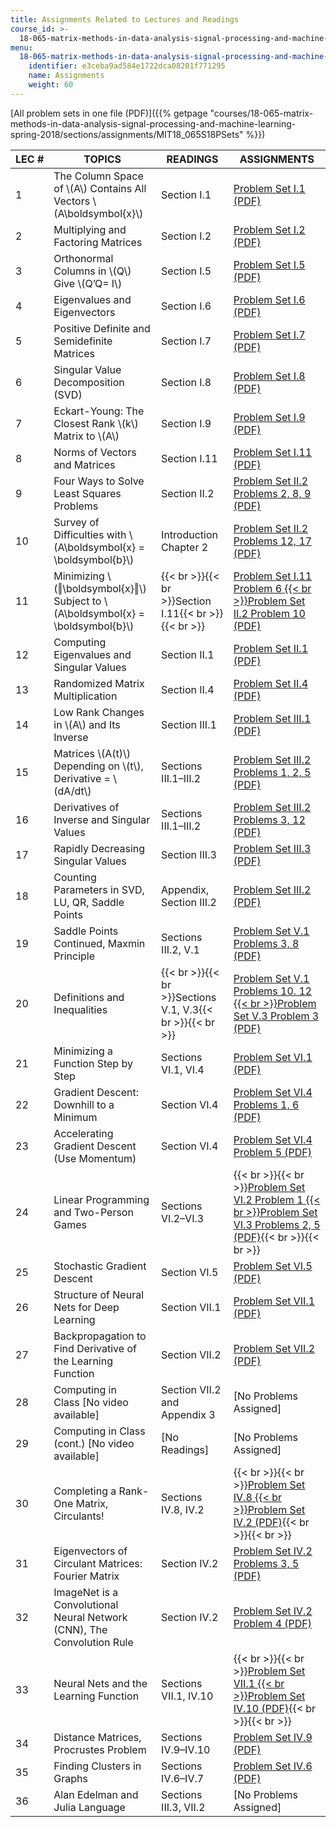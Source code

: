 ```yaml
---
title: Assignments Related to Lectures and Readings
course_id: >-
  18-065-matrix-methods-in-data-analysis-signal-processing-and-machine-learning-spring-2018
menu:
  18-065-matrix-methods-in-data-analysis-signal-processing-and-machine-learning-spring-2018:
    identifier: e3ceba9ad584e1722dca08201f771295
    name: Assignments
    weight: 60
---
```

[All problem sets in one file (PDF)]({{% getpage "courses/18-065-matrix-methods-in-data-analysis-signal-processing-and-machine-learning-spring-2018/sections/assignments/MIT18_065S18PSets" %}})

| LEC # | TOPICS | READINGS | ASSIGNMENTS |
| --- | --- | --- | --- |
| 1 | The Column Space of \\(A\\) Contains All Vectors \\(A\\boldsymbol{x}\\) | Section I.1 | [Problem Set I.1 (PDF)](/courses/mathematics/18-065-matrix-methods-in-data-analysis-signal-processing-and-machine-learning-spring-2018/assignments/MIT18_065S18PSets.pdf#page=3) |
| 2 | Multiplying and Factoring Matrices  | Section I.2 | [Problem Set I.2 (PDF)](/courses/mathematics/18-065-matrix-methods-in-data-analysis-signal-processing-and-machine-learning-spring-2018/assignments/MIT18_065S18PSets.pdf#page=4) |
| 3 | Orthonormal Columns in \\(Q\\) Give \\(Q’Q= I\\) | Section I.5 | [Problem Set I.5 (PDF)](/courses/mathematics/18-065-matrix-methods-in-data-analysis-signal-processing-and-machine-learning-spring-2018/assignments/MIT18_065S18PSets.pdf#page=5) |
| 4 | Eigenvalues and Eigenvectors | Section I.6 | [Problem Set I.6 (PDF)](/courses/mathematics/18-065-matrix-methods-in-data-analysis-signal-processing-and-machine-learning-spring-2018/assignments/MIT18_065S18PSets.pdf#page=6) |
| 5 | Positive Definite and Semidefinite Matrices | Section I.7 | [Problem Set I.7 (PDF)](/courses/mathematics/18-065-matrix-methods-in-data-analysis-signal-processing-and-machine-learning-spring-2018/assignments/MIT18_065S18PSets.pdf#page=7) |
| 6 | Singular Value Decomposition (SVD) | Section I.8 | [Problem Set I.8 (PDF)](/courses/mathematics/18-065-matrix-methods-in-data-analysis-signal-processing-and-machine-learning-spring-2018/assignments/MIT18_065S18PSets.pdf#page=8) |
| 7 | Eckart-Young: The Closest Rank \\(k\\) Matrix to \\(A\\) | Section I.9 | [Problem Set I.9 (PDF)](/courses/mathematics/18-065-matrix-methods-in-data-analysis-signal-processing-and-machine-learning-spring-2018/assignments/MIT18_065S18PSets.pdf#page=9) |
| 8 | Norms of Vectors and Matrices | Section I.11 | [Problem Set I.11 (PDF)](/courses/mathematics/18-065-matrix-methods-in-data-analysis-signal-processing-and-machine-learning-spring-2018/assignments/MIT18_065S18PSets.pdf#page=10) |
| 9 | Four Ways to Solve Least Squares Problems  | Section II.2 | [Problem Set II.2 Problems 2, 8, 9 (PDF)](/courses/mathematics/18-065-matrix-methods-in-data-analysis-signal-processing-and-machine-learning-spring-2018/assignments/MIT18_065S18PSets.pdf#page=11) |
| 10 | Survey of Difficulties with \\(A\\boldsymbol{x} = \\boldsymbol{b}\\) | Introduction Chapter 2 | [Problem Set II.2 Problems 12, 17 (PDF)](/courses/mathematics/18-065-matrix-methods-in-data-analysis-signal-processing-and-machine-learning-spring-2018/assignments/MIT18_065S18PSets.pdf#page=12) |
| 11 | Minimizing \\(‖\\boldsymbol{x}‖\\) Subject to \\(A\\boldsymbol{x} = \\boldsymbol{b}\\) | {{< br >}}{{< br >}}Section I.11{{< br >}}{{< br >}} | [Problem Set I.11 Problem 6  {{< br >}}Problem Set II.2 Problem 10 (PDF)](/courses/mathematics/18-065-matrix-methods-in-data-analysis-signal-processing-and-machine-learning-spring-2018/assignments/MIT18_065S18PSets.pdf#page=13) |
| 12 | Computing Eigenvalues and Singular Values  | Section II.1 | [Problem Set II.1 (PDF)](/courses/mathematics/18-065-matrix-methods-in-data-analysis-signal-processing-and-machine-learning-spring-2018/assignments/MIT18_065S18PSets.pdf#page=14) |
| 13 | Randomized Matrix Multiplication | Section II.4 | [Problem Set II.4 (PDF)](/courses/mathematics/18-065-matrix-methods-in-data-analysis-signal-processing-and-machine-learning-spring-2018/assignments/MIT18_065S18PSets.pdf#page=15) |
| 14 | Low Rank Changes in \\(A\\) and Its Inverse | Section III.1 | [Problem Set III.1 (PDF)](/courses/mathematics/18-065-matrix-methods-in-data-analysis-signal-processing-and-machine-learning-spring-2018/assignments/MIT18_065S18PSets.pdf#page=16) |
| 15 | Matrices \\(A(t)\\) Depending on \\(t\\), Derivative = \\(dA/dt\\) | Sections III.1–III.2 | [Problem Set III.2 Problems 1, 2, 5 (PDF)](/courses/mathematics/18-065-matrix-methods-in-data-analysis-signal-processing-and-machine-learning-spring-2018/assignments/MIT18_065S18PSets.pdf#page=17) |
| 16 | Derivatives of Inverse and Singular Values | Sections III.1–III.2 | [Problem Set III.2 Problems 3, 12 (PDF)](/courses/mathematics/18-065-matrix-methods-in-data-analysis-signal-processing-and-machine-learning-spring-2018/assignments/MIT18_065S18PSets.pdf#page=18) |
| 17 | Rapidly Decreasing Singular Values | Section III.3 | [Problem Set III.3 (PDF)](/courses/mathematics/18-065-matrix-methods-in-data-analysis-signal-processing-and-machine-learning-spring-2018/assignments/MIT18_065S18PSets.pdf#page=19) |
| 18 | Counting Parameters in SVD, LU, QR, Saddle Points | Appendix, Section III.2 | [Problem Set III.2 (PDF)](/courses/mathematics/18-065-matrix-methods-in-data-analysis-signal-processing-and-machine-learning-spring-2018/assignments/MIT18_065S18PSets.pdf#page=20) |
| 19 | Saddle Points Continued, Maxmin Principle | Sections III.2, V.1 | [Problem Set V.1 Problems 3, 8 (PDF)](/courses/mathematics/18-065-matrix-methods-in-data-analysis-signal-processing-and-machine-learning-spring-2018/assignments/MIT18_065S18PSets.pdf#page=21) |
| 20 | Definitions and Inequalities | {{< br >}}{{< br >}}Sections V.1, V.3{{< br >}}{{< br >}} | [Problem Set V.1 Problems 10. 12  {{< br >}}Problem Set V.3 Problem 3 (PDF)](/courses/mathematics/18-065-matrix-methods-in-data-analysis-signal-processing-and-machine-learning-spring-2018/assignments/MIT18_065S18PSets.pdf#page=22) |
| 21 | Minimizing a Function Step by Step | Sections VI.1, VI.4 | [Problem Set VI.1 (PDF)](/courses/mathematics/18-065-matrix-methods-in-data-analysis-signal-processing-and-machine-learning-spring-2018/assignments/MIT18_065S18PSets.pdf#page=23) |
| 22 | Gradient Descent: Downhill to a Minimum | Section VI.4 | [Problem Set VI.4 Problems 1, 6 (PDF)](/courses/mathematics/18-065-matrix-methods-in-data-analysis-signal-processing-and-machine-learning-spring-2018/assignments/MIT18_065S18PSets.pdf#page=24) |
| 23 | Accelerating Gradient Descent (Use Momentum) | Section VI.4 | [Problem Set VI.4 Problem 5 (PDF)](/courses/mathematics/18-065-matrix-methods-in-data-analysis-signal-processing-and-machine-learning-spring-2018/assignments/MIT18_065S18PSets.pdf#page=25) |
| 24 | Linear Programming and Two-Person Games | Sections VI.2–VI.3 | {{< br >}}{{< br >}}[Problem Set VI.2 Problem 1  {{< br >}}Problem Set VI.3 Problems 2, 5 (PDF)](/courses/mathematics/18-065-matrix-methods-in-data-analysis-signal-processing-and-machine-learning-spring-2018/assignments/MIT18_065S18PSets.pdf#page=26){{< br >}}{{< br >}} |
| 25 | Stochastic Gradient Descent | Section VI.5 | [Problem Set VI.5 (PDF)](/courses/mathematics/18-065-matrix-methods-in-data-analysis-signal-processing-and-machine-learning-spring-2018/assignments/MIT18_065S18PSets.pdf#page=27) |
| 26 | Structure of Neural Nets for Deep Learning | Section VII.1 | [Problem Set VII.1 (PDF)](/courses/mathematics/18-065-matrix-methods-in-data-analysis-signal-processing-and-machine-learning-spring-2018/assignments/MIT18_065S18PSets.pdf#page=28) |
| 27 | Backpropagation to Find Derivative of the Learning Function | Section VII.2 | [Problem Set VII.2 (PDF)](/courses/mathematics/18-065-matrix-methods-in-data-analysis-signal-processing-and-machine-learning-spring-2018/assignments/MIT18_065S18PSets.pdf#page=29) |
| 28 | Computing in Class \[No video available\] | Section VII.2 and Appendix 3 | \[No Problems Assigned\] |
| 29 | Computing in Class (cont.) \[No video available\] | \[No Readings\] | \[No Problems Assigned\] |
| 30 | Completing a Rank-One Matrix, Circulants! | Sections IV.8, IV.2 | {{< br >}}{{< br >}}[Problem Set IV.8  {{< br >}}Problem Set IV.2 (PDF)](/courses/mathematics/18-065-matrix-methods-in-data-analysis-signal-processing-and-machine-learning-spring-2018/assignments/MIT18_065S18PSets.pdf#page=30){{< br >}}{{< br >}} |
| 31 | Eigenvectors of Circulant Matrices: Fourier Matrix | Section IV.2 | [Problem Set IV.2 Problems 3, 5 (PDF)](/courses/mathematics/18-065-matrix-methods-in-data-analysis-signal-processing-and-machine-learning-spring-2018/assignments/MIT18_065S18PSets.pdf#page=31) |
| 32 | ImageNet is a Convolutional Neural Network (CNN), The Convolution Rule | Section IV.2 | [Problem Set IV.2 Problem 4 (PDF)](/courses/mathematics/18-065-matrix-methods-in-data-analysis-signal-processing-and-machine-learning-spring-2018/assignments/MIT18_065S18PSets.pdf#page=32) |
| 33 | Neural Nets and the Learning Function | Sections VII.1, IV.10 | {{< br >}}{{< br >}}[Problem Set VII.1  {{< br >}}Problem Set IV.10 (PDF)](/courses/mathematics/18-065-matrix-methods-in-data-analysis-signal-processing-and-machine-learning-spring-2018/assignments/MIT18_065S18PSets.pdf#page=33){{< br >}}{{< br >}} |
| 34 | Distance Matrices, Procrustes Problem | Sections IV.9–IV.10 | [Problem Set IV.9 (PDF)](/courses/mathematics/18-065-matrix-methods-in-data-analysis-signal-processing-and-machine-learning-spring-2018/assignments/MIT18_065S18PSets.pdf#page=34) |
| 35 | Finding Clusters in Graphs | Sections IV.6–IV.7 | [Problem Set IV.6 (PDF)](/courses/mathematics/18-065-matrix-methods-in-data-analysis-signal-processing-and-machine-learning-spring-2018/assignments/MIT18_065S18PSets.pdf#page=35) |
| 36 | Alan Edelman and Julia Language | Sections III.3, VII.2 | \[No Problems Assigned\]